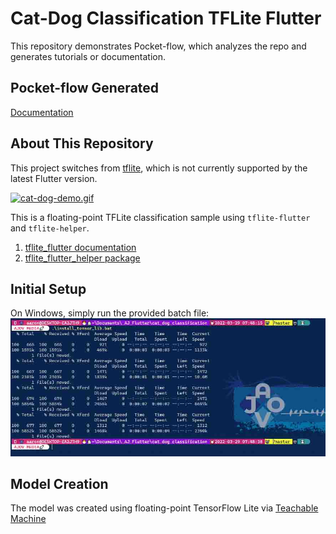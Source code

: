 # Cat-Dog Classification TFLite Flutter

This repository demonstrates Pocket-flow, which analyzes the repo and generates tutorials or documentation.

## Pocket-flow Generated

[Documentation](docs/index.md)

## About This Repository

This project switches from [tflite](https://pub.dev/packages/tflite), which is not currently supported by the latest Flutter version.

[![cat-dog-demo.gif](https://i.postimg.cc/G3qDqkcT/cat-dog-demo.gif)](https://postimg.cc/5jQjtQQf)

This is a floating-point TFLite classification sample using `tflite-flutter` and `tflite-helper`.

1. [tflite_flutter documentation](https://pub.dev/documentation/tflite_flutter/latest/)
2. [tflite_flutter_helper package](https://pub.dev/packages/tflite_flutter_helper)

## Initial Setup

On Windows, simply run the provided batch file:
![Windows setup batch file](https://github.com/malebolgia/Cat-Dog-Classification-tensor-flow-lite-flutter/raw/main/_blobs/install-tensor_flow_lib.jpg)

## Model Creation

The model was created using floating-point TensorFlow Lite via [Teachable Machine](https://teachablemachine.withgoogle.com/)
